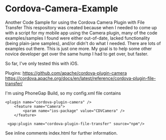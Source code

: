 # Cordova-Camera-Example
Another Code Sample for using the Cordova Camera Plugin with File Transfer
This respository was created because when I needed to come up with a script for my mobile app using the Camera plugin, many of the code examples/samples I found were either out-of-date, lacked functionality (being plain-jane samples), and/or didn't do what I needed.  There are lots of examples out there. This is just one more.  My goal is to help some other novice developer get over the same hump I had to get over, but faster.

So far, I've only tested this with iOS.

Plugins: 
	https://github.com/apache/cordova-plugin-camera
	https://cordova.apache.org/docs/en/latest/reference/cordova-plugin-file-transfer/ 
  
  I'm using PhoneGap Build, so my config.xml file contains
  
```  
<plugin name="cordova-plugin-camera" />
	<feature name="Camera">
    	<param name="ios-package" value="CDVCamera" />
	</feature>
  
 <gap:plugin name="cordova-plugin-file-transfer" source="npm"/>
 ```
  
  See inline comments index.html for further information.
